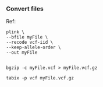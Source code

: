 ### Convert files 

Ref: 

```
plink \  
--bfile myFile \  
--recode vcf-iid \  
--keep-allele-order \  
--out myFile


bgzip -c myFile.vcf > myFile.vcf.gz

tabix -p vcf myFile.vcf.gz

```
